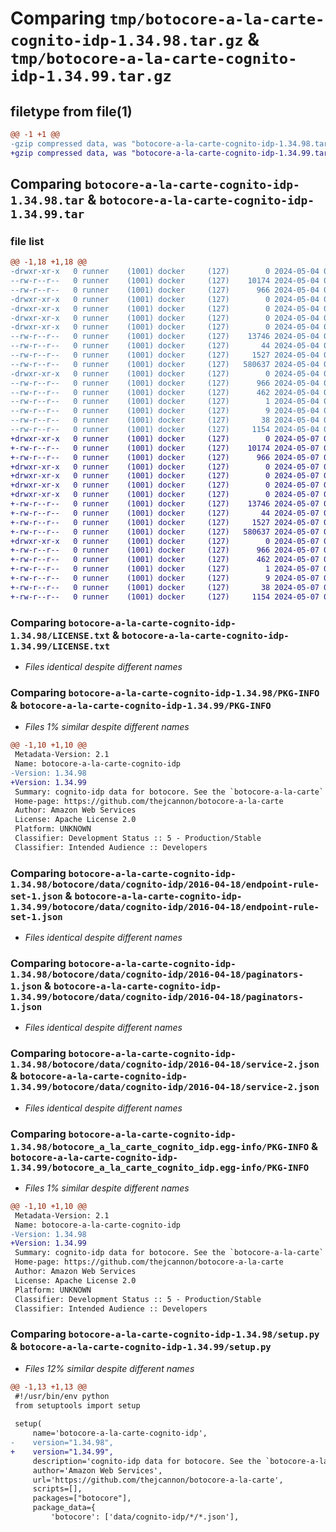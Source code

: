 # Comparing `tmp/botocore-a-la-carte-cognito-idp-1.34.98.tar.gz` & `tmp/botocore-a-la-carte-cognito-idp-1.34.99.tar.gz`

## filetype from file(1)

```diff
@@ -1 +1 @@
-gzip compressed data, was "botocore-a-la-carte-cognito-idp-1.34.98.tar", last modified: Sat May  4 01:01:17 2024, max compression
+gzip compressed data, was "botocore-a-la-carte-cognito-idp-1.34.99.tar", last modified: Tue May  7 01:02:19 2024, max compression
```

## Comparing `botocore-a-la-carte-cognito-idp-1.34.98.tar` & `botocore-a-la-carte-cognito-idp-1.34.99.tar`

### file list

```diff
@@ -1,18 +1,18 @@
-drwxr-xr-x   0 runner    (1001) docker     (127)        0 2024-05-04 01:01:17.366059 botocore-a-la-carte-cognito-idp-1.34.98/
--rw-r--r--   0 runner    (1001) docker     (127)    10174 2024-05-04 01:01:17.000000 botocore-a-la-carte-cognito-idp-1.34.98/LICENSE.txt
--rw-r--r--   0 runner    (1001) docker     (127)      966 2024-05-04 01:01:17.366059 botocore-a-la-carte-cognito-idp-1.34.98/PKG-INFO
-drwxr-xr-x   0 runner    (1001) docker     (127)        0 2024-05-04 01:01:17.362059 botocore-a-la-carte-cognito-idp-1.34.98/botocore/
-drwxr-xr-x   0 runner    (1001) docker     (127)        0 2024-05-04 01:01:17.362059 botocore-a-la-carte-cognito-idp-1.34.98/botocore/data/
-drwxr-xr-x   0 runner    (1001) docker     (127)        0 2024-05-04 01:01:17.362059 botocore-a-la-carte-cognito-idp-1.34.98/botocore/data/cognito-idp/
-drwxr-xr-x   0 runner    (1001) docker     (127)        0 2024-05-04 01:01:17.362059 botocore-a-la-carte-cognito-idp-1.34.98/botocore/data/cognito-idp/2016-04-18/
--rw-r--r--   0 runner    (1001) docker     (127)    13746 2024-05-04 01:01:11.000000 botocore-a-la-carte-cognito-idp-1.34.98/botocore/data/cognito-idp/2016-04-18/endpoint-rule-set-1.json
--rw-r--r--   0 runner    (1001) docker     (127)       44 2024-05-04 01:01:11.000000 botocore-a-la-carte-cognito-idp-1.34.98/botocore/data/cognito-idp/2016-04-18/examples-1.json
--rw-r--r--   0 runner    (1001) docker     (127)     1527 2024-05-04 01:01:11.000000 botocore-a-la-carte-cognito-idp-1.34.98/botocore/data/cognito-idp/2016-04-18/paginators-1.json
--rw-r--r--   0 runner    (1001) docker     (127)   580637 2024-05-04 01:01:11.000000 botocore-a-la-carte-cognito-idp-1.34.98/botocore/data/cognito-idp/2016-04-18/service-2.json
-drwxr-xr-x   0 runner    (1001) docker     (127)        0 2024-05-04 01:01:17.366059 botocore-a-la-carte-cognito-idp-1.34.98/botocore_a_la_carte_cognito_idp.egg-info/
--rw-r--r--   0 runner    (1001) docker     (127)      966 2024-05-04 01:01:17.000000 botocore-a-la-carte-cognito-idp-1.34.98/botocore_a_la_carte_cognito_idp.egg-info/PKG-INFO
--rw-r--r--   0 runner    (1001) docker     (127)      462 2024-05-04 01:01:17.000000 botocore-a-la-carte-cognito-idp-1.34.98/botocore_a_la_carte_cognito_idp.egg-info/SOURCES.txt
--rw-r--r--   0 runner    (1001) docker     (127)        1 2024-05-04 01:01:17.000000 botocore-a-la-carte-cognito-idp-1.34.98/botocore_a_la_carte_cognito_idp.egg-info/dependency_links.txt
--rw-r--r--   0 runner    (1001) docker     (127)        9 2024-05-04 01:01:17.000000 botocore-a-la-carte-cognito-idp-1.34.98/botocore_a_la_carte_cognito_idp.egg-info/top_level.txt
--rw-r--r--   0 runner    (1001) docker     (127)       38 2024-05-04 01:01:17.366059 botocore-a-la-carte-cognito-idp-1.34.98/setup.cfg
--rw-r--r--   0 runner    (1001) docker     (127)     1154 2024-05-04 01:01:17.000000 botocore-a-la-carte-cognito-idp-1.34.98/setup.py
+drwxr-xr-x   0 runner    (1001) docker     (127)        0 2024-05-07 01:02:19.472093 botocore-a-la-carte-cognito-idp-1.34.99/
+-rw-r--r--   0 runner    (1001) docker     (127)    10174 2024-05-07 01:02:19.000000 botocore-a-la-carte-cognito-idp-1.34.99/LICENSE.txt
+-rw-r--r--   0 runner    (1001) docker     (127)      966 2024-05-07 01:02:19.472093 botocore-a-la-carte-cognito-idp-1.34.99/PKG-INFO
+drwxr-xr-x   0 runner    (1001) docker     (127)        0 2024-05-07 01:02:19.468093 botocore-a-la-carte-cognito-idp-1.34.99/botocore/
+drwxr-xr-x   0 runner    (1001) docker     (127)        0 2024-05-07 01:02:19.468093 botocore-a-la-carte-cognito-idp-1.34.99/botocore/data/
+drwxr-xr-x   0 runner    (1001) docker     (127)        0 2024-05-07 01:02:19.468093 botocore-a-la-carte-cognito-idp-1.34.99/botocore/data/cognito-idp/
+drwxr-xr-x   0 runner    (1001) docker     (127)        0 2024-05-07 01:02:19.472093 botocore-a-la-carte-cognito-idp-1.34.99/botocore/data/cognito-idp/2016-04-18/
+-rw-r--r--   0 runner    (1001) docker     (127)    13746 2024-05-07 01:02:10.000000 botocore-a-la-carte-cognito-idp-1.34.99/botocore/data/cognito-idp/2016-04-18/endpoint-rule-set-1.json
+-rw-r--r--   0 runner    (1001) docker     (127)       44 2024-05-07 01:02:10.000000 botocore-a-la-carte-cognito-idp-1.34.99/botocore/data/cognito-idp/2016-04-18/examples-1.json
+-rw-r--r--   0 runner    (1001) docker     (127)     1527 2024-05-07 01:02:10.000000 botocore-a-la-carte-cognito-idp-1.34.99/botocore/data/cognito-idp/2016-04-18/paginators-1.json
+-rw-r--r--   0 runner    (1001) docker     (127)   580637 2024-05-07 01:02:10.000000 botocore-a-la-carte-cognito-idp-1.34.99/botocore/data/cognito-idp/2016-04-18/service-2.json
+drwxr-xr-x   0 runner    (1001) docker     (127)        0 2024-05-07 01:02:19.472093 botocore-a-la-carte-cognito-idp-1.34.99/botocore_a_la_carte_cognito_idp.egg-info/
+-rw-r--r--   0 runner    (1001) docker     (127)      966 2024-05-07 01:02:19.000000 botocore-a-la-carte-cognito-idp-1.34.99/botocore_a_la_carte_cognito_idp.egg-info/PKG-INFO
+-rw-r--r--   0 runner    (1001) docker     (127)      462 2024-05-07 01:02:19.000000 botocore-a-la-carte-cognito-idp-1.34.99/botocore_a_la_carte_cognito_idp.egg-info/SOURCES.txt
+-rw-r--r--   0 runner    (1001) docker     (127)        1 2024-05-07 01:02:19.000000 botocore-a-la-carte-cognito-idp-1.34.99/botocore_a_la_carte_cognito_idp.egg-info/dependency_links.txt
+-rw-r--r--   0 runner    (1001) docker     (127)        9 2024-05-07 01:02:19.000000 botocore-a-la-carte-cognito-idp-1.34.99/botocore_a_la_carte_cognito_idp.egg-info/top_level.txt
+-rw-r--r--   0 runner    (1001) docker     (127)       38 2024-05-07 01:02:19.472093 botocore-a-la-carte-cognito-idp-1.34.99/setup.cfg
+-rw-r--r--   0 runner    (1001) docker     (127)     1154 2024-05-07 01:02:19.000000 botocore-a-la-carte-cognito-idp-1.34.99/setup.py
```

### Comparing `botocore-a-la-carte-cognito-idp-1.34.98/LICENSE.txt` & `botocore-a-la-carte-cognito-idp-1.34.99/LICENSE.txt`

 * *Files identical despite different names*

### Comparing `botocore-a-la-carte-cognito-idp-1.34.98/PKG-INFO` & `botocore-a-la-carte-cognito-idp-1.34.99/PKG-INFO`

 * *Files 1% similar despite different names*

```diff
@@ -1,10 +1,10 @@
 Metadata-Version: 2.1
 Name: botocore-a-la-carte-cognito-idp
-Version: 1.34.98
+Version: 1.34.99
 Summary: cognito-idp data for botocore. See the `botocore-a-la-carte` package for more info.
 Home-page: https://github.com/thejcannon/botocore-a-la-carte
 Author: Amazon Web Services
 License: Apache License 2.0
 Platform: UNKNOWN
 Classifier: Development Status :: 5 - Production/Stable
 Classifier: Intended Audience :: Developers
```

### Comparing `botocore-a-la-carte-cognito-idp-1.34.98/botocore/data/cognito-idp/2016-04-18/endpoint-rule-set-1.json` & `botocore-a-la-carte-cognito-idp-1.34.99/botocore/data/cognito-idp/2016-04-18/endpoint-rule-set-1.json`

 * *Files identical despite different names*

### Comparing `botocore-a-la-carte-cognito-idp-1.34.98/botocore/data/cognito-idp/2016-04-18/paginators-1.json` & `botocore-a-la-carte-cognito-idp-1.34.99/botocore/data/cognito-idp/2016-04-18/paginators-1.json`

 * *Files identical despite different names*

### Comparing `botocore-a-la-carte-cognito-idp-1.34.98/botocore/data/cognito-idp/2016-04-18/service-2.json` & `botocore-a-la-carte-cognito-idp-1.34.99/botocore/data/cognito-idp/2016-04-18/service-2.json`

 * *Files identical despite different names*

### Comparing `botocore-a-la-carte-cognito-idp-1.34.98/botocore_a_la_carte_cognito_idp.egg-info/PKG-INFO` & `botocore-a-la-carte-cognito-idp-1.34.99/botocore_a_la_carte_cognito_idp.egg-info/PKG-INFO`

 * *Files 1% similar despite different names*

```diff
@@ -1,10 +1,10 @@
 Metadata-Version: 2.1
 Name: botocore-a-la-carte-cognito-idp
-Version: 1.34.98
+Version: 1.34.99
 Summary: cognito-idp data for botocore. See the `botocore-a-la-carte` package for more info.
 Home-page: https://github.com/thejcannon/botocore-a-la-carte
 Author: Amazon Web Services
 License: Apache License 2.0
 Platform: UNKNOWN
 Classifier: Development Status :: 5 - Production/Stable
 Classifier: Intended Audience :: Developers
```

### Comparing `botocore-a-la-carte-cognito-idp-1.34.98/setup.py` & `botocore-a-la-carte-cognito-idp-1.34.99/setup.py`

 * *Files 12% similar despite different names*

```diff
@@ -1,13 +1,13 @@
 #!/usr/bin/env python
 from setuptools import setup
 
 setup(
     name='botocore-a-la-carte-cognito-idp',
-    version="1.34.98",
+    version="1.34.99",
     description='cognito-idp data for botocore. See the `botocore-a-la-carte` package for more info.',
     author='Amazon Web Services',
     url='https://github.com/thejcannon/botocore-a-la-carte',
     scripts=[],
     packages=["botocore"],
     package_data={
         'botocore': ['data/cognito-idp/*/*.json'],
```

